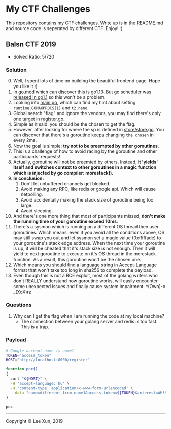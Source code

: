 # My CTF Challenges

This repository contains my CTF challenges. Write up is in the README.md and source code is seperated by different CTF.
Enjoy! :)


## Balsn CTF 2019

- Solved Ratio: 5/720

### Solution

0. Well, I spent lots of time on building the beautiful frontend page. Hope you like it :)
1. In [go.mod](balsn-ctf-2019/gopher-party/go.mod) which can discover this is go1.13. But go scheduler was [released in go1.1](http://morsmachine.dk/go-scheduler) so this won't be a problem.
3. Looking into [main.go](balsn-ctf-2019/gopher-party/main.go), which can find my hint about setting `runtime.GOMAXPROCS(1)` and `t2.nano`.
4. Global search "flag" and ignore the vendors, you may find there's only one target in [register.go](balsn-ctf-2019/gopher-party/controller/register.go).
5. Simple as it said: you should be the chosen to get the flag.
6. However, after looking for where the sp is defined in [store/store.go](balsn-ctf-2019/gopher-party/store/store.go). You can discover that there's a goroutine keeps changing `the chosen` in every 2ms. 
7. Now the goal is simple: <b>try not to be preempted by other goroutines</b>.
7. This is a challenge of how to avoid racing by the goroutine and other participants' requests!
8. Actually, goroutine will not be preemted by others. Instead, <b>it 'yields' itself and switches context to other goroutines in a magic function which is injected by go compiler: morestack().</b>
9. <b>In conclusion:</b>
    1. Don't let unbuffered channels get blocked.
    1. Avoid making any RPC, like redis or google api. Which will cause netpolling.
    1. Avoid accidentally making the stack size of goroutine being too large.
    1. Avoid sleeping.
10. And there's one more thing that most of participants missed, <b>don't make the running time of your goroutine exceed 10ms</b>.
11. There's a sysmon which is running on a different OS thread then user goroutines. Which means, even if you avoid all the conditions above, OS may still swap you out and let sysmon set a magic value (0xfffffade) to your goroutine's stack edge address. When the next time your goroutine is up, it will be cheated that it's stack size is not enough. Then it will yield to next goroutine to execute on it's OS thread in the morestack function. As a result, this goroutine won't be the chosen one.
12. Which means you should find a language string in Accept-Language format that won't take too long in sha256 to complete the payload.
13. Even though this is not a RCE exploit, most of the golang writers who don't REALLY understand how goroutine works, will easily encounter some unexpected issues and finally cause system impairment. ^(Owo)-o _(XoX)rz

### Questions

1. Why can I get the flag when I am running the code at my local machine?
    - The connection between your golang server and redis is too fast. This is a trap.

### Payload

```bash
# Google account name is name1
TOKEN="access_token"
HOST="http://localhost:8000/register"

function poc()
{
  curl "${HOST}" \
  -H 'accept-language: hu' \
  -H 'content-type: application/x-www-form-urlencoded' \
  --data "name=different_from_name1&access_token=${TOKEN}&interest=AH!&age=-1&praise=&prove="
}

poc
```

---
Copyright © Lee Xun, 2019
